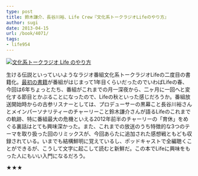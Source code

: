 ```yaml
---
type: post
title: 鈴木謙介、長谷川裕、Life Crew『文化系トークラジオLifeのやり方』
author: sugi
date: 2013-04-15
url: /book/4071/
tags:
- life954
---
```

<a href="http://www.amazon.co.jp/exec/obidos/ASIN/4904345347/chezsugi-22/ref=nosim/" onclick="_gaq.push(['_trackEvent', 'outbound-article', 'http://www.amazon.co.jp/exec/obidos/ASIN/4904345347/chezsugi-22/ref=nosim/', '']);" name="amazletlink" target="_blank"><img src="http://i2.wp.com/ecx.images-amazon.com/images/I/61oopzxgQ%2BL._SL160_.jpg?w=660" alt="文化系トークラジオ Life のやり方" class="alignleft"  data-recalc-dims="1" /></a>

生ける伝説といっていいようなラジオ番組文化系トークラジオLifeの二度目の書籍化。<a href="http://asharpminor.com/book-20071117/" onclick="_gaq.push(['_trackEvent', 'outbound-article', 'http://asharpminor.com/book-20071117/', '最初の書籍']);" title="『文化系トークラジオLife』">最初の書籍</a>が番組がはじまって1年目くらいだったのでいわばLifeの春、今回は6年ちょっとたち、番組がこれまでの月一深夜から、二ヶ月に一回へと変化する節目とかぶることになったので、Lifeの秋といった感じだろうか。番組放送開始時からの古参リスナーとしては、プロデューサーの黒幕こと長谷川裕さんとメインパーソナリティーのチャーリーこと鈴木謙介さんが語るLifeのこれまでの軌跡、特に番組最大の危機といえる2012年前半のチャーリーの「育休」をめぐる裏話はとても興味深かった。また、これまでの放送のうち特徴的な3つのテーマを取り扱った回のリミックスが、今回あらたに追加された感想戦ともども収録されている。いまでも結構鮮明に覚えているし、ポッドキャストで全編聴くことができるが、こうして文字に起こして読むと新鮮だ。この本でLifeに興味をもった人にもいい入門になるだろう。

★★★
